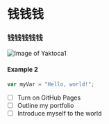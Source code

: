 # 钱钱钱
### 钱钱钱钱钱
![Image of Yaktoca1](https://octodex.github.com/images/yaktocat.png)
#### Example 2
```javascript
var myVar = "Hello, world!";
```

- [ ] Turn on GitHub Pages
- [ ] Outline my portfolio
- [ ] Introduce myself to the world
